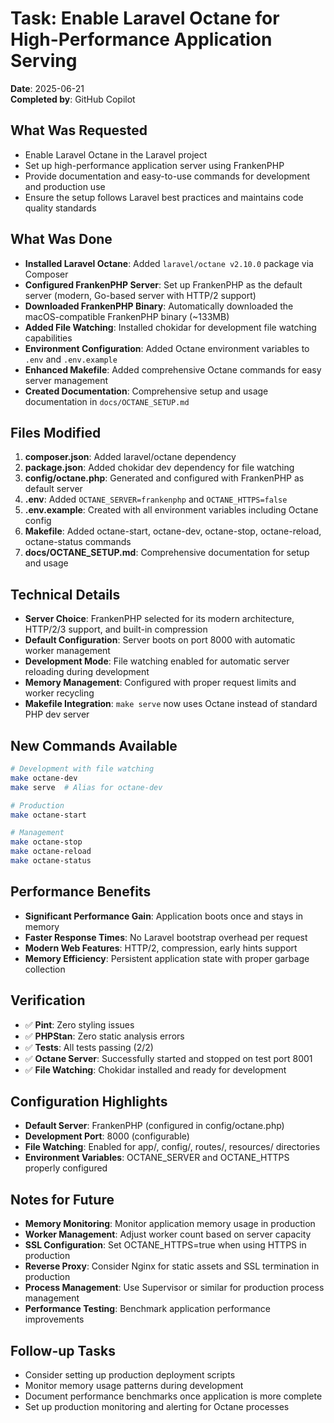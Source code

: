 # Task: Enable Laravel Octane for High-Performance Application Serving

**Date**: 2025-06-21  
**Completed by**: GitHub Copilot

## What Was Requested
- Enable Laravel Octane in the Laravel project
- Set up high-performance application server using FrankenPHP
- Provide documentation and easy-to-use commands for development and production use
- Ensure the setup follows Laravel best practices and maintains code quality standards

## What Was Done
- **Installed Laravel Octane**: Added `laravel/octane v2.10.0` package via Composer
- **Configured FrankenPHP Server**: Set up FrankenPHP as the default server (modern, Go-based server with HTTP/2 support)
- **Downloaded FrankenPHP Binary**: Automatically downloaded the macOS-compatible FrankenPHP binary (~133MB)
- **Added File Watching**: Installed chokidar for development file watching capabilities
- **Environment Configuration**: Added Octane environment variables to `.env` and `.env.example`
- **Enhanced Makefile**: Added comprehensive Octane commands for easy server management
- **Created Documentation**: Comprehensive setup and usage documentation in `docs/OCTANE_SETUP.md`

## Files Modified
1. **composer.json**: Added laravel/octane dependency
2. **package.json**: Added chokidar dev dependency for file watching
3. **config/octane.php**: Generated and configured with FrankenPHP as default server
4. **.env**: Added `OCTANE_SERVER=frankenphp` and `OCTANE_HTTPS=false`
5. **.env.example**: Created with all environment variables including Octane config
6. **Makefile**: Added octane-start, octane-dev, octane-stop, octane-reload, octane-status commands
7. **docs/OCTANE_SETUP.md**: Comprehensive documentation for setup and usage

## Technical Details
- **Server Choice**: FrankenPHP selected for its modern architecture, HTTP/2/3 support, and built-in compression
- **Default Configuration**: Server boots on port 8000 with automatic worker management
- **Development Mode**: File watching enabled for automatic server reloading during development
- **Memory Management**: Configured with proper request limits and worker recycling
- **Makefile Integration**: `make serve` now uses Octane instead of standard PHP dev server

## New Commands Available
```bash
# Development with file watching
make octane-dev
make serve  # Alias for octane-dev

# Production
make octane-start

# Management
make octane-stop
make octane-reload
make octane-status
```

## Performance Benefits
- **Significant Performance Gain**: Application boots once and stays in memory
- **Faster Response Times**: No Laravel bootstrap overhead per request
- **Modern Web Features**: HTTP/2, compression, early hints support
- **Memory Efficiency**: Persistent application state with proper garbage collection

## Verification
- ✅ **Pint**: Zero styling issues
- ✅ **PHPStan**: Zero static analysis errors
- ✅ **Tests**: All tests passing (2/2)
- ✅ **Octane Server**: Successfully started and stopped on test port 8001
- ✅ **File Watching**: Chokidar installed and ready for development

## Configuration Highlights
- **Default Server**: FrankenPHP (configured in config/octane.php)
- **Development Port**: 8000 (configurable)
- **File Watching**: Enabled for app/, config/, routes/, resources/ directories
- **Environment Variables**: OCTANE_SERVER and OCTANE_HTTPS properly configured

## Notes for Future
- **Memory Monitoring**: Monitor application memory usage in production
- **Worker Management**: Adjust worker count based on server capacity
- **SSL Configuration**: Set OCTANE_HTTPS=true when using HTTPS in production
- **Reverse Proxy**: Consider Nginx for static assets and SSL termination in production
- **Process Management**: Use Supervisor or similar for production process management
- **Performance Testing**: Benchmark application performance improvements

## Follow-up Tasks
- Consider setting up production deployment scripts
- Monitor memory usage patterns during development
- Document performance benchmarks once application is more complete
- Set up production monitoring and alerting for Octane processes
